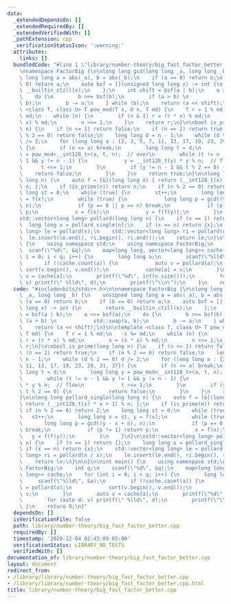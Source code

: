 ```yaml
---
data:
  _extendedDependsOn: []
  _extendedRequiredBy: []
  _extendedVerifiedWith: []
  _pathExtension: cpp
  _verificationStatusIcon: ':warning:'
  attributes:
    links: []
  bundledCode: "#line 1 \"library/number-theory/big_fast_factor_better.cpp\"\n#include<bits/stdc++.h>\n\
    \nnamespace FactorBig {\n\nlong long gcd(long long _a, long long _b) {\n    unsigned\
    \ long long a = abs(_a), b = abs(_b);\n    if (a == 0) return b;\n    if (b ==\
    \ 0) return a;\n    auto bsf = [](unsigned long long x) -> int {\n        return\
    \ __builtin_ctzll(x);\n    };\n    int shift = bsf(a | b);\n    a >>= bsf(a);\n\
    \    do {\n        b >>= bsf(b);\n        if (a > b) \n            std::swap(a,\
    \ b);\n        b -= a;\n    } while (b);\n    return (a << shift);\n}\n\ntemplate\
    \ <class T, class U> T pow_mod(T x, U n, T md) {\n    T r = 1 % md;\n    x %=\
    \ md;\n    while (n) {\n        if (n & 1) r = (r * x) % md;\n        x = (x *\
    \ x) % md;\n        n >>= 1;\n    }\n    return r;\n}\n\nbool is_prime(long long\
    \ n) {\n    if (n <= 1) return false;\n    if (n == 2) return true;\n    if (n\
    \ % 2 == 0) return false;\n    long long d = n - 1;\n    while (d % 2 == 0) d\
    \ /= 2;\n    for (long long a : {2, 3, 5, 7, 11, 13, 17, 19, 23, 29, 31, 37})\
    \ {\n        if (n <= a) break;\n        long long t = d;\n        long long y\
    \ = pow_mod<__int128_t>(a, t, n);  // over\n        while (t != n - 1 && y !=\
    \ 1 && y != n - 1) {\n            y = __int128_t(y) * y % n;  // flow\n      \
    \      t <<= 1;\n        }\n        if (y != n - 1 && t % 2 == 0) {\n        \
    \    return false;\n        }\n    }\n    return true;\n}\n\nlong long pollard_single(long\
    \ long n) {\n    auto f = [&](long long x) { return (__int128_t(x) * x + 1) %\
    \ n; };\n    if (is_prime(n)) return n;\n    if (n % 2 == 0) return 2;\n    long\
    \ long st = 0;\n    while (true) {\n        st++;\n        long long x = st, y\
    \ = f(x);\n        while (true) {\n            long long p = gcd((y - x + n),\
    \ n);\n            if (p == 0 || p == n) break;\n            if (p != 1) return\
    \ p;\n            x = f(x);\n            y = f(f(y));\n        }\n    }\n}\n\n\
    std::vector<long long> pollard(long long n) {\n    if (n == 1) return {};\n  \
    \  long long x = pollard_single(n);\n    if (x == n) return {x};\n    std::vector<long\
    \ long> le = pollard(x);\n    std::vector<long long> ri = pollard(n / x);\n  \
    \  le.insert(le.end(), ri.begin(), ri.end());\n    return le;\n}\n\n}\n\nint main()\
    \ {\n    using namespace std;\n    using namespace FactorBig;\n    int q;\n  \
    \  scanf(\"%d\", &q);\n    map<long long, vector<long long>> cache;\n    for (int\
    \ i = 0; i < q; i++) {\n        long long a;\n        scanf(\"%lld\", &a);\n \
    \       if (!cache.count(a)) {\n            auto v = pollard(a);\n           \
    \ sort(v.begin(), v.end());\n            cache[a] = v;\n        }\n        auto\
    \ v = cache[a];\n        printf(\"%d\", int(v.size()));\n        for (auto d:\
    \ v) printf(\" %lld\", d);\n        printf(\"\\n\");\n    }\n    return 0;\n}\n"
  code: "#include<bits/stdc++.h>\n\nnamespace FactorBig {\n\nlong long gcd(long long\
    \ _a, long long _b) {\n    unsigned long long a = abs(_a), b = abs(_b);\n    if\
    \ (a == 0) return b;\n    if (b == 0) return a;\n    auto bsf = [](unsigned long\
    \ long x) -> int {\n        return __builtin_ctzll(x);\n    };\n    int shift\
    \ = bsf(a | b);\n    a >>= bsf(a);\n    do {\n        b >>= bsf(b);\n        if\
    \ (a > b) \n            std::swap(a, b);\n        b -= a;\n    } while (b);\n\
    \    return (a << shift);\n}\n\ntemplate <class T, class U> T pow_mod(T x, U n,\
    \ T md) {\n    T r = 1 % md;\n    x %= md;\n    while (n) {\n        if (n & 1)\
    \ r = (r * x) % md;\n        x = (x * x) % md;\n        n >>= 1;\n    }\n    return\
    \ r;\n}\n\nbool is_prime(long long n) {\n    if (n <= 1) return false;\n    if\
    \ (n == 2) return true;\n    if (n % 2 == 0) return false;\n    long long d =\
    \ n - 1;\n    while (d % 2 == 0) d /= 2;\n    for (long long a : {2, 3, 5, 7,\
    \ 11, 13, 17, 19, 23, 29, 31, 37}) {\n        if (n <= a) break;\n        long\
    \ long t = d;\n        long long y = pow_mod<__int128_t>(a, t, n);  // over\n\
    \        while (t != n - 1 && y != 1 && y != n - 1) {\n            y = __int128_t(y)\
    \ * y % n;  // flow\n            t <<= 1;\n        }\n        if (y != n - 1 &&\
    \ t % 2 == 0) {\n            return false;\n        }\n    }\n    return true;\n\
    }\n\nlong long pollard_single(long long n) {\n    auto f = [&](long long x) {\
    \ return (__int128_t(x) * x + 1) % n; };\n    if (is_prime(n)) return n;\n   \
    \ if (n % 2 == 0) return 2;\n    long long st = 0;\n    while (true) {\n     \
    \   st++;\n        long long x = st, y = f(x);\n        while (true) {\n     \
    \       long long p = gcd((y - x + n), n);\n            if (p == 0 || p == n)\
    \ break;\n            if (p != 1) return p;\n            x = f(x);\n         \
    \   y = f(f(y));\n        }\n    }\n}\n\nstd::vector<long long> pollard(long long\
    \ n) {\n    if (n == 1) return {};\n    long long x = pollard_single(n);\n   \
    \ if (x == n) return {x};\n    std::vector<long long> le = pollard(x);\n    std::vector<long\
    \ long> ri = pollard(n / x);\n    le.insert(le.end(), ri.begin(), ri.end());\n\
    \    return le;\n}\n\n}\n\nint main() {\n    using namespace std;\n    using namespace\
    \ FactorBig;\n    int q;\n    scanf(\"%d\", &q);\n    map<long long, vector<long\
    \ long>> cache;\n    for (int i = 0; i < q; i++) {\n        long long a;\n   \
    \     scanf(\"%lld\", &a);\n        if (!cache.count(a)) {\n            auto v\
    \ = pollard(a);\n            sort(v.begin(), v.end());\n            cache[a] =\
    \ v;\n        }\n        auto v = cache[a];\n        printf(\"%d\", int(v.size()));\n\
    \        for (auto d: v) printf(\" %lld\", d);\n        printf(\"\\n\");\n   \
    \ }\n    return 0;\n}"
  dependsOn: []
  isVerificationFile: false
  path: library/number-theory/big_fast_factor_better.cpp
  requiredBy: []
  timestamp: '2020-12-04 02:43:09-05:00'
  verificationStatus: LIBRARY_NO_TESTS
  verifiedWith: []
documentation_of: library/number-theory/big_fast_factor_better.cpp
layout: document
redirect_from:
- /library/library/number-theory/big_fast_factor_better.cpp
- /library/library/number-theory/big_fast_factor_better.cpp.html
title: library/number-theory/big_fast_factor_better.cpp
---
```

